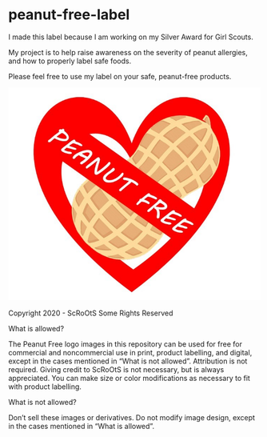 # peanut-free-label
I made this label because I am working on my Silver Award for Girl Scouts. 

My project is to help raise awareness on the severity of peanut allergies, and how to properly label safe foods.

Please feel free to use my label on your safe, peanut-free products.

<img src="./Peanut%20Free%20graphic.jpg">

Copyright 2020 - ScRoOtS Some Rights Reserved

 

What is allowed?

The Peanut Free logo images in this repository can be used for free for commercial and noncommercial use in print, product labelling, and digital, except in the cases mentioned in “What is not allowed”.
Attribution is not required.  Giving credit to ScRoOtS is not necessary, but is always appreciated.
You can make size or color modifications as necessary to fit with product labelling.
 

What is not allowed?

Don’t sell these images or derivatives.
Do not modify image design, except in the cases mentioned in “What is allowed”.
 
